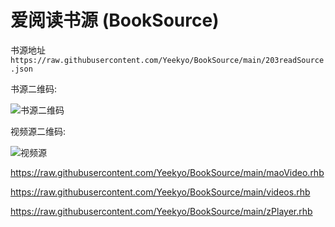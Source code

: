 # 爱阅读书源 (BookSource)

书源地址 `https://raw.githubusercontent.com/Yeekyo/BookSource/main/203readSource.json`

书源二维码:

![书源二维码](https://s1.ax1x.com/2022/05/22/Ox1Z6I.jpg "QRCode_TOhG.jpg")

视频源二维码:

![视频源](https://s1.ax1x.com/2022/05/22/Ox3G5D.jpg "videos.jpg")

https://raw.githubusercontent.com/Yeekyo/BookSource/main/maoVideo.rhb

https://raw.githubusercontent.com/Yeekyo/BookSource/main/videos.rhb

https://raw.githubusercontent.com/Yeekyo/BookSource/main/zPlayer.rhb
